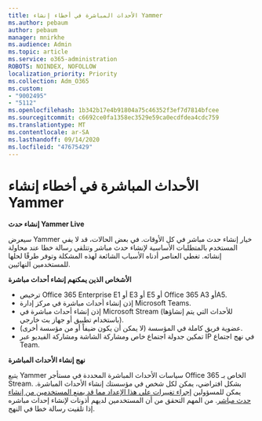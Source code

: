```yaml
---
title: الأحداث المباشرة في أخطاء إنشاء Yammer
ms.author: pebaum
author: pebaum
manager: mnirkhe
ms.audience: Admin
ms.topic: article
ms.service: o365-administration
ROBOTS: NOINDEX, NOFOLLOW
localization_priority: Priority
ms.collection: Adm_O365
ms.custom:
- "9002495"
- "5112"
ms.openlocfilehash: 1b342b17e4b91804a75c46352f3ef7d7814bfcee
ms.sourcegitcommit: c6692ce0fa1358ec3529e59ca0ecdfdea4cdc759
ms.translationtype: MT
ms.contentlocale: ar-SA
ms.lasthandoff: 09/14/2020
ms.locfileid: "47675429"
---
```

# <a name="live-events-in-yammer-creation-errors"></a>الأحداث المباشرة في أخطاء إنشاء Yammer

**إنشاء حدث Yammer Live**

سيعرض Yammer خيار إنشاء حدث مباشر في كل الأوقات. في بعض الحالات، قد لا يفي المستخدم بالمتطلبات الأساسية لإنشاء حدث مباشر وتتلقي رسالة خطا عند محاولة إنشائه. تغطي العناصر أدناه الأسباب الشائعة لهذه المشكلة وتوفر طرقًا لحلها للمستخدمين النهائيين.

**الأشخاص الذين يمكنهم إنشاء أحداث مباشرة**
- ترخيص Office 365 Enterprise E1 أو E3 أو E5 أو Office 365 A3 أوA5.
- إذن إنشاء أحداث مباشرة في مركز إدارة Microsoft Teams.
- إذن إنشاء أحداث مباشرة في Microsoft Stream (للأحداث التي يتم إنشاؤها باستخدام تطبيق أو جهاز بث خارجي).
- عضوية فريق كاملة في المؤسسة (لا يمكن أن يكون ضيفاً أو من مؤسسة أخرى).
- تمكين جدولة اجتماع خاص ومشاركة الشاشة ومشاركة الفيديو عبر IP في نهج اجتماع Team.

**نهج إنشاء الأحداث المباشرة**

يتبع Yammer سياسات الأحداث المباشرة المحددة في مستأجر Office 365 الخاص بـ Stream. بشكل افتراضي، يمكن لكل شخص في مؤسستك إنشاء الأحداث المباشرة. يمكن للمسؤولين [إجراء تغييرات علي هذا الإعداد مما قد يمنع المستخدمين من إنشاء حدث مباشر](https://docs.microsoft.com/stream/live-event-administration#enabling-and-restricting-users-to-creating). من المهم التحقق من أن المستخدمين لديهم أذونات لإنشاء إحداث مباشره إذا تلقيت رسالة خطا في النهج.
